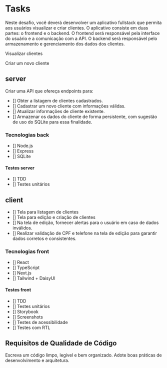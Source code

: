 # Tasks

Neste desafio, você deverá desenvolver um aplicativo fullstack que permita aos usuários visualizar e criar clientes. O aplicativo consiste em duas partes: o frontend e o backend. O frontend será responsável pela interface do usuário e a comunicação com a API. O backend será responsável pelo armazenamento e gerenciamento dos dados dos clientes.

Visualizar clientes

Criar um novo cliente

## server

Criar uma API que ofereça endpoints para:

- [] Obter a listagem de clientes cadastrados.
- [] Cadastrar um novo cliente com informações válidas.
- [] Atualizar informações de cliente existente.
- [] Armazenar os dados do cliente de forma persistente, com sugestão de uso do SQLite para essa finalidade.

### Tecnologias back

- [] Node.js
- [] Express
- [] SQLite

#### Testes server

- [] TDD
- [] Testes unitários

## client

- [] Tela para listagem de clientes
- [] Tela para edição e criação de clientes
- [] Na tela de edição, fornecer alertas para o usuário em caso de dados inválidos.
- [] Realizar validação de CPF e telefone na tela de edição para garantir dados corretos e consistentes.

### Tecnologias front

- [] React
- [] TypeScript
- [] Next.js
- [] Tailwind + DaisyUI

#### Testes front

- [] TDD
- [] Testes unitários
- [] Storybook
- [] Screenshots
- [] Testes de acessibilidade
- [] Testes com RTL

## Requisitos de Qualidade de Código

Escreva um código limpo, legível e bem organizado.
Adote boas práticas de desenvolvimento e arquitetura.
